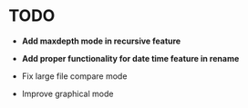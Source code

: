 # TODO
- **Add maxdepth mode in recursive feature**
- **Add proper functionality for date time feature in rename**

- Fix large file compare mode
- Improve graphical mode
